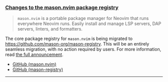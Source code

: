 <h3 id="update-mason-registry">
  <a href="#update-mason-registry">
    <span class="icon-text">
      <span class="icon">
        <i class="fa-solid fa-book"></i>
      </span>
    </span>
    <span>Changes to the mason.nvim package registry</span>
  </a>
</h3>

> `mason.nvim` is a portable package manager for Neovim that runs everywhere Neovim runs. Easily install and manage LSP servers, DAP servers, linters, and formatters.

The core package registry for `mason.nvim` is being migrated to https://github.com/mason-org/mason-registry. This will be an entirely seamless migration, with no action required by users. For more information, read [the full announcement](https://github.com/williamboman/mason.nvim/discussions/1113).


- [GitHub (mason.nvim)](https://github.com/williamboman/mason.nvim)
- [GitHub (mason-registry)](https://github.com/mason-org/mason-registry)

---
